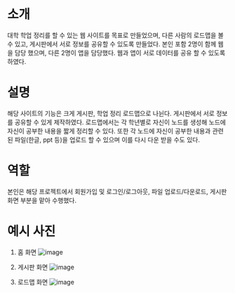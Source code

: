 # 소개

대학 학업 정리를 할 수 있는 웹 사이트를 목표로 만들었으며, 다른 사람의 로드맵을 볼 수 있고, 게시판에서 서로 정보를 공유할 수 있도록 만들었다.
본인 포함 2명이 함께 웹을 담당 했으며, 다른 2명이 앱을 담당했다.
웹과 앱이 서로 데이터를 공유 할 수 있도록 하였다.

# 설명
해당 사이트의 기능은 크게 게시판, 학업 정리 로드맵으로 나뉜다.
게시판에서 서로 정보를 공유할 수 있게 제작하였다.
로드맵에서는 각 학년별로 자신이 노드를 생성해 노드에 자신이 공부한 내용을 짧게 정리할 수 있다.
또한 각 노드에 자신이 공부한 내용과 관련된 파일(한글, ppt 등)을 업로드 할 수 있으며 이를 다시 다운 받을 수도 있다.

# 역할
 
본인은 해당 프로젝트에서 회원가입 및 로그인/로그아웃, 파일 업로드/다운로드, 게시판 화면 부분을 맡아 수행했다.



# 예시 사진

1. 홈 화면
![image](https://github.com/apple6356/GraduateProjectWeb/assets/79889755/623b374d-1d76-49c1-90e5-35994df38c84)


2. 게시판 화면
![image](https://github.com/apple6356/GraduateProjectWeb/assets/79889755/63c010c8-794b-484b-9c8d-ea0524cab3c6)


3. 로드맵 화면
![image](https://github.com/apple6356/GraduateProjectWeb/assets/79889755/28f6bf03-c8b2-4358-b507-b3cafe92c5a0)
